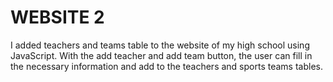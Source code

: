 # WEBSITE 2
I added teachers and teams table to the website of my high school using JavaScript. With the add teacher and add team button, the user can fill in the necessary information and add to the teachers and sports teams tables.